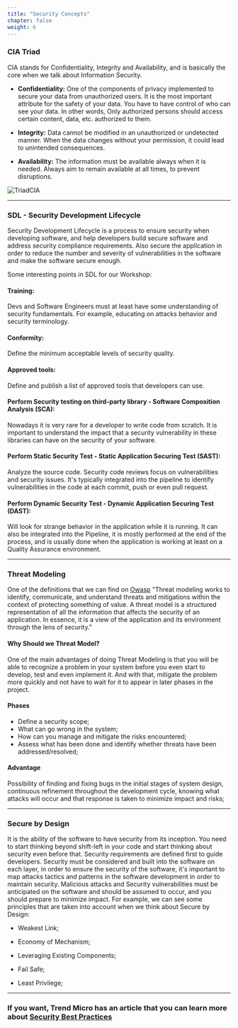 ```yaml
---
title: "Security Concepts"
chapter: false
weight: 6
---
```


### CIA Triad
CIA stands for Confidentiality, Integrity and Availability, and is basically the core when we talk about Information Security.

- **Confidentiality:** One of the components of privacy implemented to secure your data from unauthorized users. It is the most important attribute for the safety of your data. You have to have control of who can see your data. In other words, Only authorized persons should access certain content, data, etc. authorized to them.

- **Integrity:** Data cannot be modified in an unauthorized or undetected manner. When the data changes without your permission, it could lead to unintended consequences.

- **Availability:** The information must be available always when it is needed. Always aim to remain available at all times, to prevent disruptions.

![TriadCIA](/images/triad.PNG)

---

### SDL - Security Development Lifecycle
Security Development Lifecycle is a process to ensure security when developing software, and help developers build secure software and address security compliance requirements. Also secure the application in order to reduce the number and severity of vulnerabilities in the software and make the software secure enough.

Some interesting points in SDL for our Workshop:

#### Training: 
Devs and Software Engineers must at least have some understanding of security fundamentals. For example, educating on attacks behavior and security terminology.

#### Conformity:
Define the minimum acceptable levels of security quality.

#### Approved tools:
Define and publish a list of approved tools that developers can use.

#### Perform Security testing on third-party library - Software Composition Analysis (SCA):
Nowadays it is very rare for a developer to write code from scratch. It is important to understand the impact that a security vulnerability in these libraries can have on the security of your software.

#### Perform Static Security Test - Static Application Securing Test (SAST):
Analyze the source code. Security code reviews focus on vulnerabilities and security issues. It's typically integrated into the pipeline to identify vulnerabilities in the code at each commit, push or even pull request.

#### Perform Dynamic Security Test - Dynamic Application Securing Test (DAST):
Will look for strange behavior in the application while it is running. It can also be integrated into the Pipeline, it is mostly performed at the end of the process, and is usually done when the application is working at least on a Quality Assurance environment.

--- 

### Threat Modeling
One of the definitions that we can find on [Owasp](https://owasp.org/www-community/Threat_Modeling) "Threat modeling works to identify, communicate, and understand threats and mitigations within the context of protecting something of value. A threat model is a structured representation of all the information that affects the security of an application. In essence, it is a view of the application and its environment through the lens of security." 

#### Why Should we Threat Model?
One of the main advantages of doing Threat Modeling is that you will be able to recognize a problem in your system before you even start to develop, test and even implement it. And with that, mitigate the problem more quickly and not have to wait for it to appear in later phases in the project.

#### Phases
- Define a security scope;
- What can go wrong in the system;
- How can you manage and mitigate the risks encountered; 
- Assess what has been done and identify whether threats have been addressed/resolved;


#### Advantage
Possibility of finding and fixing bugs in the initial stages of system design, continuous refinement throughout the development cycle, knowing what attacks will occur and that response is taken to minimize impact and risks;


--- 

### Secure by Design
It is the ability of the software to have security from its inception. You need to start thinking beyond shift-left in your code and start thinking about security even before that. Security requirements are defined first to guide developers. Security must be considered and built into the software on each layer, in order to ensure the security of the software, it's important to map attacks tactics and patterns in the software development in order to maintain security. Malicious attacks and Security vulnerabilities must be anticipated on the software and should be assumed to occur, and you should prepare to minimize impact. For example, we can see some principles that are taken into account when we think about Secure by Design:

- Weakest Link;

- Economy of Mechanism;

- Leveraging Existing Components;

- Fail Safe;

- Least Privilege;

---

### If you want, Trend Micro has an article that you can learn more about [Security Best Practices](https://www.trendmicro.com/pt_br/devops/22/d/secure-application-development.html)